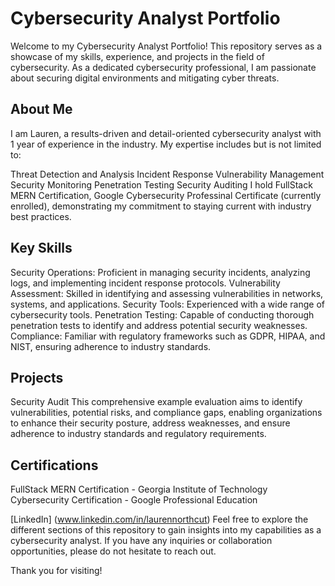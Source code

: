 # Cybersecurity Analyst Portfolio

Welcome to my Cybersecurity Analyst Portfolio! This repository serves as a showcase of my skills, experience, and projects in the field of cybersecurity. As a dedicated cybersecurity professional, I am passionate about securing digital environments and mitigating cyber threats.

## About Me

I am Lauren, a results-driven and detail-oriented cybersecurity analyst with 1 year of experience in the industry. My expertise includes but is not limited to:

Threat Detection and Analysis
Incident Response
Vulnerability Management
Security Monitoring
Penetration Testing
Security Auditing
I hold FullStack MERN Certification, Google Cybersecurity Professinal Certificate (currently enrolled), demonstrating my commitment to staying current with industry best practices.

## Key Skills

Security Operations: Proficient in managing security incidents, analyzing logs, and implementing incident response protocols.
Vulnerability Assessment: Skilled in identifying and assessing vulnerabilities in networks, systems, and applications.
Security Tools: Experienced with a wide range of cybersecurity tools.
Penetration Testing: Capable of conducting thorough penetration tests to identify and address potential security weaknesses.
Compliance: Familiar with regulatory frameworks such as GDPR, HIPAA, and NIST, ensuring adherence to industry standards.

## Projects

Security Audit
This comprehensive example evaluation aims to identify vulnerabilities, potential risks, and compliance gaps, enabling organizations to enhance their security posture, address weaknesses, and ensure adherence to industry standards and regulatory requirements. 

<!--[Project Name 2]
[Repeat the format for each project, showcasing a variety of experiences and skills.] -->

## Certifications

FullStack MERN Certification - Georgia Institute of Technology
Cybersecurity Certification - Google Professional Education 

<!--Education

[Degree Earned, e.g., Bachelor of Science in Cybersecurity] - [University Name, Graduation Year]
Contact Information -->

[LinkedIn] (www.linkedin.com/in/laurennorthcut)
Feel free to explore the different sections of this repository to gain insights into my capabilities as a cybersecurity analyst. If you have any inquiries or collaboration opportunities, please do not hesitate to reach out.

Thank you for visiting!

<!-- [Optional: Add badges or icons for certifications, LinkedIn, etc.] --> 